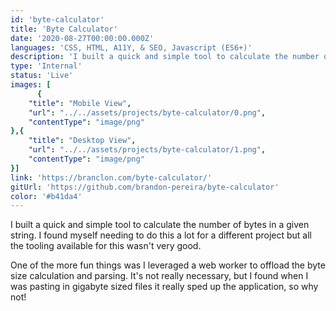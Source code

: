 ```yaml
---
id: 'byte-calculator'
title: 'Byte Calculator'
date: '2020-08-27T00:00:00.000Z'
languages: 'CSS, HTML, A11Y, & SEO, Javascript (ES6+)'
description: 'I built a quick and simple tool to calculate the number of bytes in a given string'
type: 'Internal'
status: 'Live'
images: [
      {
	"title": "Mobile View",
	"url": "../../assets/projects/byte-calculator/0.png",
	"contentType": "image/png"
},{
	"title": "Desktop View",
	"url": "../../assets/projects/byte-calculator/1.png",
	"contentType": "image/png"
}]
link: 'https://branclon.com/byte-calculator/'
gitUrl: 'https://github.com/brandon-pereira/byte-calculator'
color: '#b41da4'
---
```


I built a quick and simple tool to calculate the number of bytes in a given string. I found myself needing to do this a lot for a different project but all the tooling available for this wasn't very good. 

One of the more fun things was I leveraged a web worker to offload the byte size calculation and parsing. It's not really necessary, but I found when I was pasting in gigabyte sized files it really sped up the application, so why not!
